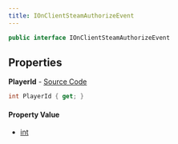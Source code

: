 ```yaml
---
title: IOnClientSteamAuthorizeEvent
---
```


```csharp
public interface IOnClientSteamAuthorizeEvent
```

## Properties

**PlayerId** - [Source Code](https://github.com/swiftly-solution/swiftlys2/blob/master/managed/src/SwiftlyS2.Shared/Modules/Events/EventParams/IOnClientSteamAuthorizeEvent.cs#L11)

```csharp
int PlayerId { get; }
```

#### Property Value

- [int](https://learn.microsoft.com/dotnet/api/system.int32)

